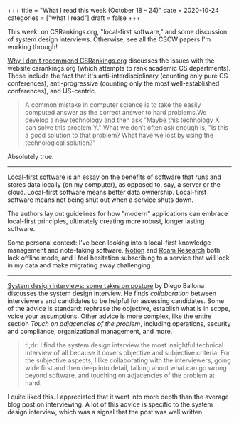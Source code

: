 +++
title = "What I read this week (October 18 - 24)"
date = 2020-10-24
categories = ["what I read"]
draft = false
+++

This week: on CSRankings.org, "local-first software," and some discussion of system design interviews. Otherwise, see all the CSCW papers I'm working through!

<!--more-->


[Why I don't recommend CSRankings.org](https://cacm.acm.org/blogs/blog-cacm/248078-why-i-dont-recommend-csrankings-org-know-the-values-you-are-ranking-on/fulltext) discusses the issues with the website csrankings.org (which attempts to rank academic CS departments). Those include the fact that it's anti-interdisciplinary (counting only pure CS conferences), anti-progressive (counting only the most well-established conferences), and US-centric.

> A common mistake in computer science is to take the easily computed answer as the correct answer to hard problems.We develop a new technology and then ask "Maybe this technology X can solve this problem Y." What we don’t often ask enough is, "Is this a good solution to that problem? What have we lost by using the technological solution?"

Absolutely true.

---

[Local-first software](https://www.inkandswitch.com/local-first.html) is an essay on the benefits of software that runs and stores data locally (on my computer), as opposed to, say, a server or the cloud. Local-first software means better data ownership. Local-first software means not being shut out when a service shuts down. 

The authors lay out guidelines for how "modern" applications can embrace local-first principles, ultimately creating more robust, longer lasting software.

Some personal context: I've been looking into a local-first knowledge management and note-taking software. [Notion](https://www.notion.so/) and [Roam Research](https://roamresearch.com/) both lack offline mode, and I feel hesitation subscribing to a service that will lock in my data and make migrating away challenging.

---

[System design interviews: some takes on posture](https://dballona.com/en/posture-in-system-design-interviews/) by Diego Ballona discusses the system design interview. He finds *collaboration* between interviewers and candidates to be helpful for assessing candidates. Some of the advice is standard: rephrase the objective, establish what is in scope, voice your assumptions. Other advice is more complex, like the entire section *Touch on adjacencies of the problem*, including operations, security and compliance, organizational management, and more.

> tl;dr: I find the system design interview the most insightful technical interview of all because it covers objective and subjective criteria. For the subjective aspects, I like collaborating with the interviewers, going wide first and then deep into detail, talking about what can go wrong beyond software, and touching on adjacencies of the problem at hand.

I quite liked this. I appreciated that it went into more depth than the average blog post on interviewing. A lot of this advice is specific to the system design interview, which was a signal that the post was well written.


